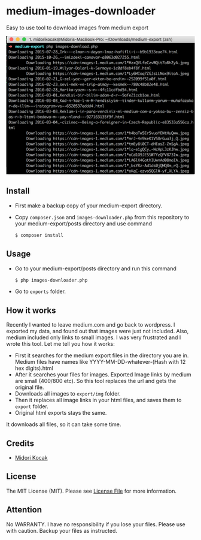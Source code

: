 # medium-images-downloader

Easy to use tool to download images from medium export

![Screenshot](screenshot.png)

## Install

* First make a backup copy of your medium-export directory.
* Copy ```composer.json``` and ```images-downloader.php``` from this repository to your medium-export/posts directory and use command

	``` bash
	$ composer install
	```
	
## Usage

* Go to your medium-export/posts directory and run this command

	``` bash
	$ php images-downloader.php
	```
	
* Go to ```exports``` folder.

## How it works

Recently  I wanted to leave medium.com and go back to wordpress. I exported my data, and found out that images were just not included. 
Also, medium included only links to small images.
I was very frustrated and I wrote this tool. Let me tell you how it works:

* First it searches for the medium export files in the directory you are in. Medium files have names like YYYY-MM-DD-whatever-(Hash with 12 hex digits).html
* After it searches your files for images. Exported Image links by medium are small (400/800 etc). So this tool replaces the url and gets the original file.
* Downloads all images to ```export/img``` folder.
* Then it replaces all image links in your html files, and saves them to ```export``` folder.
* Original html exports stays the same. 

It downloads all files, so it can take some time.


## Credits

- [Midori Kocak](https://github.com/midorikocak)

## License

The MIT License (MIT). Please see [License File](LICENSE.md) for more information.

## Attention

No WARRANTY. I have no responsibility if you lose your files. Please use with caution. Backup your files as instructed.
